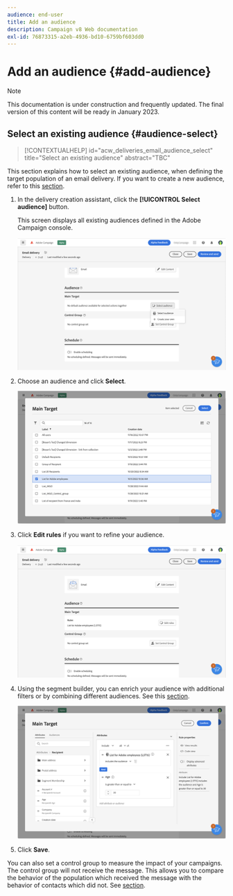 ```yaml
---
audience: end-user
title: Add an audience
description: Campaign v8 Web documentation
exl-id: 76873315-a2eb-4936-bd10-6759bf603dd0
---
```

# Add an audience {#add-audience}

>[!NOTE]
>
>This documentation is under construction and frequently updated. The final version of this content will be ready in January 2023.

## Select an existing audience {#audience-select}

>[!CONTEXTUALHELP]
>id="acw_deliveries_email_audience_select"
>title="Select an existing audience"
>abstract="TBC"

This section explains how to select an existing audience, when defining the target population of an email delivery. If you want to create a new audience, refer to this [section](segment-builder.md).

1. In the delivery creation assistant, click the **[!UICONTROL Select audience]** button.

    This screen displays all existing audiences defined in the Adobe Campaign console.

   ![](assets/create-audience.png)

1. Choose an audience and click **Select**.

   ![](assets/create-audience2.png)

1. Click **Edit rules** if you want to refine your audience.

   ![](assets/create-audience3.png)

1. Using the segment builder, you can enrich your audience with additional filters or by combining different audiences. See this [section](segment-builder.md).

   ![](assets/create-audience4.png)

1. Click **Save**. 

You can also set a control group to measure the impact of your campaigns. The control group will not receive the message. This allows you to compare the behavior of the population which received the message with the behavior of contacts which did not. See [section](control-group.md).